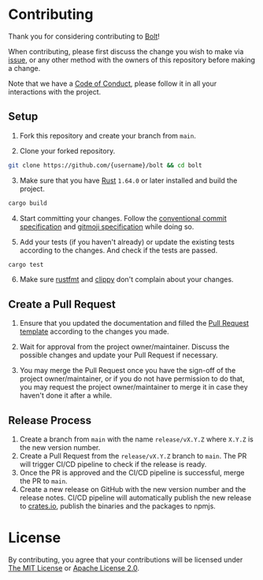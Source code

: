 # Contributing

Thank you for considering contributing to [Bolt](https://github.com/magicblock-labs/bolt)!

When contributing, please first discuss the change you wish to make via [issue](https://github.com/magicblock-labs/bolt/issues), or any other method with the owners of this repository before making a change.

Note that we have a [Code of Conduct](CODE_OF_CONDUCT.md), please follow it in all your interactions with the project.

## Setup

1. Fork this repository and create your branch from `main`.

2. Clone your forked repository.

```sh
git clone https://github.com/{username}/bolt && cd bolt
```

3. Make sure that you have [Rust](https://www.rust-lang.org/) `1.64.0` or later installed and build the project.

```sh
cargo build
```

4. Start committing your changes. Follow the [conventional commit specification](https://www.conventionalcommits.org/) and [gitmoji specification](https://gitmoji.dev/specification) while doing so.

5. Add your tests (if you haven't already) or update the existing tests according to the changes. And check if the tests are passed.

```sh
cargo test
```

6. Make sure [rustfmt](https://github.com/rust-lang/rustfmt) and [clippy](https://github.com/rust-lang/rust-clippy) don't complain about your changes.


## Create a Pull Request

1. Ensure that you updated the documentation and filled the [Pull Request template](./.github/PULL_REQUEST_TEMPLATE.md) according to the changes you made.

2. Wait for approval from the project owner/maintainer. Discuss the possible changes and update your Pull Request if necessary.

3. You may merge the Pull Request once you have the sign-off of the project owner/maintainer, or if you do not have permission to do that, you may request the project owner/maintainer to merge it in case they haven't done it after a while.

## Release Process

1. Create a branch from `main` with the name `release/vX.Y.Z` where `X.Y.Z` is the new version number.
2. Create a Pull Request from the `release/vX.Y.Z` branch to `main`. The PR will trigger CI/CD pipeline to check if the release is ready.
3. Once the PR is approved and the CI/CD pipeline is successful, merge the PR to `main`.
4. Create a new release on GitHub with the new version number and the release notes. CI/CD pipeline will automatically publish the new release to [crates.io](https://crates.io/), publish the binaries and the packages to npmjs.

# License

By contributing, you agree that your contributions will be licensed under [The MIT License](./LICENSE-MIT) or [Apache License 2.0](./LICENSE-APACHE).